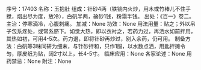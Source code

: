 序号：17403
名称：玉抱肚
组成：针砂4两（铁铫内火炒，用木或竹棒儿不住手搅，烟出尽为度，放冷），白矾半两，硇砂1钱，粉霜半钱。
出处：《百一》卷二。
主治：停寒滴冷，心腹刺痛。
加减：None
功效：None
用法用量：贴之；外以帛子包系疼处，或常系脐下。如觉大热，即以衣衬之，若药力过，再洒水如前拌用，其热如初，可用4-5次。药力退，即将针砂再炒过，别入余药，仍可用。
制备方法：白矾等3味同研为细末，与针砂拌和，只作1服，以水数点洒，用匙拌摊令匀，厚皮纸为贴，阔2寸以上，长4-5寸。
临床应用：None
各家论述：None
用药禁忌：None
附注：None
